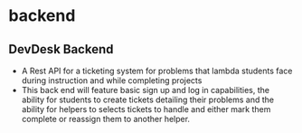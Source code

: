 # backend

## DevDesk Backend
   - A Rest API for a ticketing system for problems that lambda students face during instruction and while completing projects
   - This back end will feature basic sign up and log in capabilities, the ability for students to create tickets detailing their problems
     and the ability for helpers to selects tickets to handle and either mark them complete or reassign them to another helper.

     